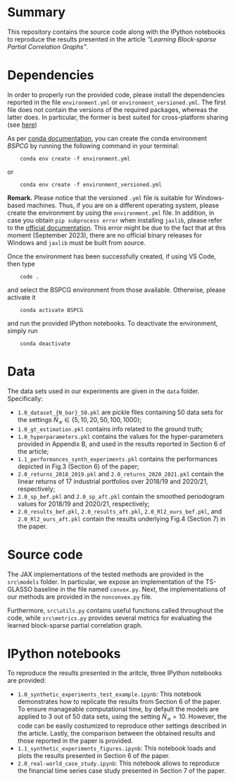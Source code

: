 # Summary

This repository contains the source code along with the IPython notebooks to reproduce the results presented in the article _"Learning Block-sparse Partial Correlation Graphs"_.

# Dependencies
In order to properly run the provided code, please install the dependencies reported in the file `environment.yml` or `environment_versioned.yml`. The first file does not contain the versions of the required packages, whereas the latter does.
In particular, the former is best suited for cross-platform sharing (see [here](https://conda.io/projects/conda/en/latest/user-guide/tasks/manage-environments.html#sharing-an-environment))

As per [conda documentation](https://conda.io/projects/conda/en/latest/user-guide/tasks/manage-environments.html#creating-an-environment-from-an-environment-yml-file), you can create the conda environment _BSPCG_ by running the following command in your terminal:
```shell
    conda env create -f environment.yml
```
or 
```shell
    conda env create -f environment_versioned.yml
```

__Remark.__
Please notice that the versioned `.yml` file is suitable for Windows-based machines. 
Thus, if you are on a different operating system, please create the environment by using the `environment.yml` file.
In addition, in case you obtain `pip subprocess error` when installing `jaxlib`, please refer to the [official documentation](https://github.com/google/jax#installation).
This error might be due to the fact that at this moment (September 2023), there are no official binary releases for Windows and `jaxlib` must be built from source.

Once the environment has been successfully created, if using VS Code, then type
```shell
    code .
```
and select the BSPCG environment from those available.
Otherwise, please activate it
```shell
    conda activate BSPCG
```
and run the provided IPython notebooks.
To deactivate the environment, simply run 
```shell
    conda deactivate
```

# Data
The data sets used in our experiments are given in the `data` folder.
Specifically:
* `1.0_dataset_{N_bar}_50.pkl` are pickle files containing 50 data sets for the settings $\bar{N}_{\mathcal{Y}} \in \{5,10,20,50,100,1000\}$;
* `1.0_gt_estimation.pkl` contains info related to the ground truth;
* `1.0_hyperparameters.pkl` contains the values for the hyper-parameters provided in Appendix B, and used in the results reported in Section 6 of the article;
* `1.1_performances_synth_experiments.pkl` contains the performances depicted in Fig.3 (Section 6) of the paper;
* `2.0_returns_2018_2019.pkl` and `2.0_returns_2020_2021.pkl` contain the linear returns of 17 industrial portfolios over 2018/19 and 2020/21, respectively;
* `2.0_sp_bef.pkl` and `2.0_sp_aft.pkl` contain the smoothed periodogram values for 2018/19 and 2020/21, respectively;
* `2.0_results_bef.pkl`, `2.0_results_aft.pkl`, `2.0_Rl2_ours_bef.pkl`, and `2.0_Rl2_ours_aft.pkl` contain the results underlying Fig.4 (Section 7) in the paper.

# Source code
The JAX implementations of the tested methods are provided in the `src\models` folder. 
In particular, we expose an implementation of the TS-GLASSO baseline in the file named `convex.py`.
Next, the implementations of our methods are provided in the `nonconvex.py` file.

Furthermore, `src\utils.py` contains useful functions called throughout the code, while `src\metrics.py` provides several metrics for evaluating the learned block-sparse partial correlation graph.

# IPython notebooks
To reproduce the results presented in the aritcle, three IPython notebooks are provided:

* `1.0_synthetic_experiments_test_example.ipynb`: This notebook demonstrates how to replicate the results from Section 6 of the paper. To ensure manageable computational time, by default the models are applied to $3$ out of $50$ data sets, using the setting $\bar{N}_{\mathcal{Y}}=10$. However, the code can be easily costumized to reproduce other settings described in the article. Lastly, the comparison between the obtained results and those reported in the paper is provided.
* `1.1_synthetic_experiments_figures.ipynb`: This notebook loads and plots the results presented in Section 6 of the paper.
* `2.0_real-world_case_study.ipynb`: This notebook allows to reproduce the financial time series case study presented in Section 7 of the paper.